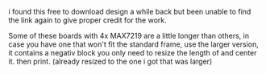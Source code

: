 i found this free to download design a while back but been unable to find the link again to give proper credit for the work.

Some of these boards with 4x MAX7219 are a little longer than others, in case you have one that won't fit the standard frame, use the larger version, it contains a negativ block you only need to resize the length of and center it. then print. (already resized to the one i got that was larger)

